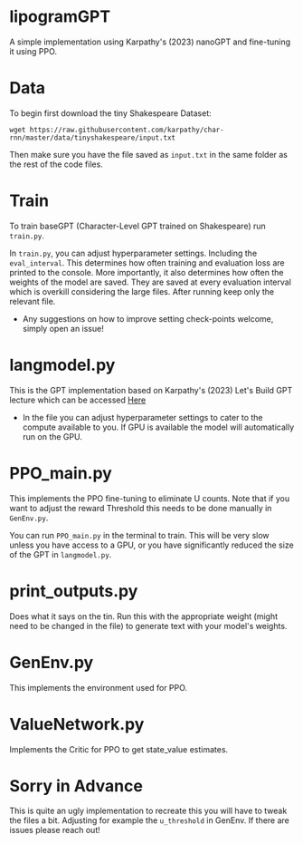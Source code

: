 # lipogramGPT
A simple implementation using Karpathy's (2023) nanoGPT and fine-tuning it using PPO.


# Data

To begin first download the tiny Shakespeare Dataset:
```
wget https://raw.githubusercontent.com/karpathy/char-rnn/master/data/tinyshakespeare/input.txt
```
Then make sure you have the file saved as `input.txt` in the same folder as the rest of the code files. 

# Train

To train baseGPT (Character-Level GPT trained on Shakespeare) run `train.py`.

In `train.py`, you can adjust hyperparameter settings. Including the `eval_interval`. This determines how often training and evaluation loss are printed to the console. More importantly, it also determines how often the weights of the model are saved. They are saved at every evaluation interval which is overkill considering the large files. After running keep only the relevant file. 

- Any suggestions on how to improve setting check-points welcome, simply open an issue!

# langmodel.py

This is the GPT implementation based on Karpathy's (2023) Let's Build GPT lecture which can be accessed [Here](https://www.youtube.com/redirect?event=video_description&redir_token=QUFFLUhqa1RFbVRYWUIwOXV1SG9ZVjFseldwdV9RMXhnd3xBQ3Jtc0ttSnJLcVpDVk55ZVl5bVVGQ0QwUFlyRmRkRk5ydkNQLUdQdGV2MEF0U0RvWkNoTWhBSUlIenQ5SlFfekF3SUtHeVVUemlqWjZnU0drZ0ZVdnk0Nkp3NXctM25vT1JxZm12Y3M1Qk53ekRGNkdwZFYxQQ&q=https%3A%2F%2Fgithub.com%2Fkarpathy%2Fng-video-lecture&v=kCc8FmEb1nY)

- In the file you can adjust hyperparameter settings to cater to the compute available to you. If GPU is available the model will automatically run on the GPU.

# PPO_main.py

This implements the PPO fine-tuning to eliminate U counts. Note that if you want to adjust the reward Threshold this needs to be done manually in `GenEnv.py`.

You can run `PPO_main.py` in the terminal to train. This will be very slow unless you have access to a GPU, or you have significantly reduced the size of the GPT in `langmodel.py`.

# print_outputs.py

Does what it says on the tin. Run this with the appropriate weight (might need to be changed in the file) to generate text with your model's weights. 

# GenEnv.py

This implements the environment used for PPO. 


# ValueNetwork.py

Implements the Critic for PPO to get state_value estimates. 

# Sorry in Advance

This is quite an ugly implementation to recreate this you will have to tweak the files a bit. Adjusting for example the `u_threshold` in GenEnv. If there are issues please reach out!


